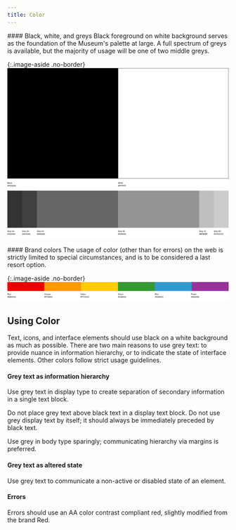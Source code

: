 ```yaml
---
title: Color
---
```


<div markdown="1">
#### Black, white, and greys
Black foreground on white background serves as the foundation of the Museum's palette at large. A full spectrum of greys is available, but the majority of usage will be one of two middle greys.
</div>

{:.image-aside .no-border}
![Black and white](/assets/images/b-w.png)
![Black and white](/assets/images/greys.png)

<div markdown="1">
#### Brand colors
The usage of color (other than for errors) on the web is strictly limited to special circumstances, and is to be considered a last resort option.
</div>

{:.image-aside .no-border}
![Brand colors](/assets/images/brand-colors.png)

## Using Color

Text, icons, and interface elements should use black on a white background as much as possible. There are two main reasons to use grey text: to provide nuance in information hierarchy, or to indicate the state of interface elements. Other colors follow strict usage guidelines.

#### Grey text as information hierarchy

Use grey text in display type to create separation of secondary information in a single text block.

Do not place grey text above black text in a display text block. Do not use grey display text by itself; it should always be immediately preceded by black text.

Use grey in body type sparingly; communicating hierarchy via margins is preferred.

#### Grey text as altered state

Use grey text to communicate a non-active or disabled state of an element.

#### Errors

Errors should use an AA color contrast compliant red, slightly modified from the brand Red.
